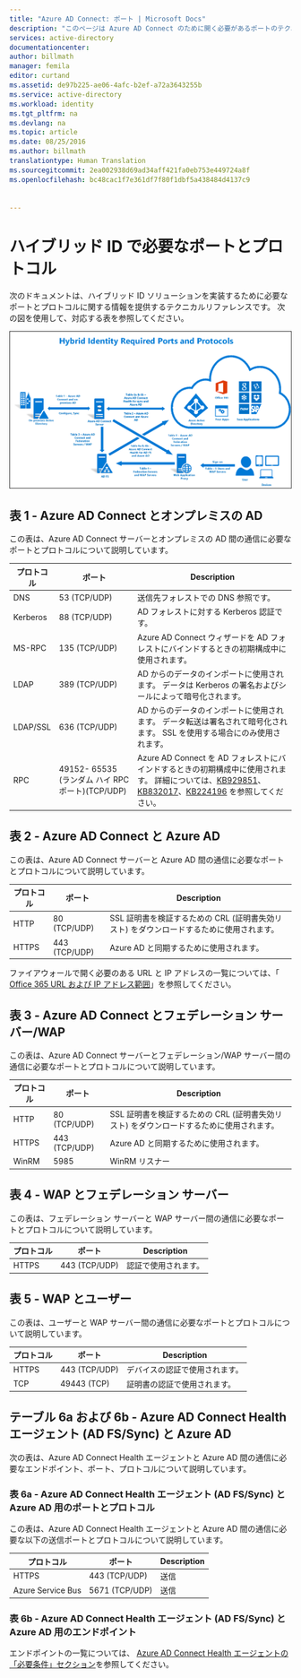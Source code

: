 ```yaml
---
title: "Azure AD Connect: ポート | Microsoft Docs"
description: "このページは Azure AD Connect のために開く必要があるポートのテクニカル リファレンス ページです"
services: active-directory
documentationcenter: 
author: billmath
manager: femila
editor: curtand
ms.assetid: de97b225-ae06-4afc-b2ef-a72a3643255b
ms.service: active-directory
ms.workload: identity
ms.tgt_pltfrm: na
ms.devlang: na
ms.topic: article
ms.date: 08/25/2016
ms.author: billmath
translationtype: Human Translation
ms.sourcegitcommit: 2ea002938d69ad34aff421fa0eb753e449724a8f
ms.openlocfilehash: bc48cac1f7e361df7f80f1dbf5a438484d4137c9


---
```

# <a name="hybrid-identity-required-ports-and-protocols"></a>ハイブリッド ID で必要なポートとプロトコル
次のドキュメントは、ハイブリッド ID ソリューションを実装するために必要なポートとプロトコルに関する情報を提供するテクニカルリファレンスです。 次の図を使用して、対応する表を参照してください。

![Azure AD Connect とは](./media/active-directory-aadconnect-ports/required1.png)

## <a name="table-1---azure-ad-connect-and-on-premises-ad"></a>表 1 - Azure AD Connect とオンプレミスの AD
この表は、Azure AD Connect サーバーとオンプレミスの AD 間の通信に必要なポートとプロトコルについて説明しています。

| プロトコル | ポート | Description |
| --- | --- | --- |
| DNS |53 (TCP/UDP) |送信先フォレストでの DNS 参照です。 |
| Kerberos |88 (TCP/UDP) |AD フォレストに対する Kerberos 認証です。 |
| MS-RPC |135 (TCP/UDP) |Azure AD Connect ウィザードを AD フォレストにバインドするときの初期構成中に使用されます。 |
| LDAP |389 (TCP/UDP) |AD からのデータのインポートに使用されます。 データは Kerberos の署名およびシールによって暗号化されます。 |
| LDAP/SSL |636 (TCP/UDP) |AD からのデータのインポートに使用されます。 データ転送は署名されて暗号化されます。 SSL を使用する場合にのみ使用されます。 |
| RPC |49152- 65535 (ランダム ハイ RPC ポート)(TCP/UDP) |Azure AD Connect を AD フォレストにバインドするときの初期構成中に使用されます。 詳細については、[KB929851](https://support.microsoft.com/kb/929851)、[KB832017](https://support.microsoft.com/kb/832017)、[KB224196](https://support.microsoft.com/kb/224196) を参照してください。 |

## <a name="table-2---azure-ad-connect-and-azure-ad"></a>表 2 - Azure AD Connect と Azure AD
この表は、Azure AD Connect サーバーと Azure AD 間の通信に必要なポートとプロトコルについて説明しています。

| プロトコル | ポート | Description |
| --- | --- | --- |
| HTTP |80 (TCP/UDP) |SSL 証明書を検証するための CRL (証明書失効リスト) をダウンロードするために使用されます。 |
| HTTPS |443 (TCP/UDP) |Azure AD と同期するために使用されます。 |

ファイアウォールで開く必要のある URL と IP アドレスの一覧については、「 [Office 365 URL および IP アドレス範囲](https://support.office.com/article/Office-365-URLs-and-IP-address-ranges-8548a211-3fe7-47cb-abb1-355ea5aa88a2)」を参照してください。

## <a name="table-3---azure-ad-connect-and-federation-serverswap"></a>表 3 - Azure AD Connect とフェデレーション サーバー/WAP
この表は、Azure AD Connect サーバーとフェデレーション/WAP サーバー間の通信に必要なポートとプロトコルについて説明しています。  

| プロトコル | ポート | Description |
| --- | --- | --- |
| HTTP |80 (TCP/UDP) |SSL 証明書を検証するための CRL (証明書失効リスト) をダウンロードするために使用されます。 |
| HTTPS |443 (TCP/UDP) |Azure AD と同期するために使用されます。 |
| WinRM |5985 |WinRM リスナー |

## <a name="table-4---wap-and-federation-servers"></a>表 4 - WAP とフェデレーション サーバー
この表は、フェデレーション サーバーと WAP サーバー間の通信に必要なポートとプロトコルについて説明しています。

| プロトコル | ポート | Description |
| --- | --- | --- |
| HTTPS |443 (TCP/UDP) |認証で使用されます。 |

## <a name="table-5---wap-and-users"></a>表 5 - WAP とユーザー
この表は、ユーザーと WAP サーバー間の通信に必要なポートとプロトコルについて説明しています。

| プロトコル | ポート | Description |
| --- | --- | --- |
| HTTPS |443 (TCP/UDP) |デバイスの認証で使用されます。 |
| TCP |49443 (TCP) |証明書の認証で使用されます。 |

## <a name="table-6a-6b---azure-ad-connect-health-agent-for-ad-fssync-and-azure-ad"></a>テーブル 6a および 6b - Azure AD Connect Health エージェント (AD FS/Sync) と Azure AD
次の表は、Azure AD Connect Health エージェントと Azure AD 間の通信に必要なエンドポイント、ポート、プロトコルについて説明しています。

### <a name="table-6a---ports-and-protocols-for-azure-ad-connect-health-agent-for-ad-fssync-and-azure-ad"></a>表 6a - Azure AD Connect Health エージェント (AD FS/Sync) と Azure AD 用のポートとプロトコル
この表は、Azure AD Connect Health エージェントと Azure AD 間の通信に必要な以下の送信ポートとプロトコルについて説明しています。  

| プロトコル | ポート | Description |
| --- | --- | --- |
| HTTPS |443 (TCP/UDP) |送信 |
| Azure Service Bus |5671 (TCP/UDP) |送信 |

### <a name="6b---endpoints-for-azure-ad-connect-health-agent-for-ad-fssync-and-azure-ad"></a>表 6b - Azure AD Connect Health エージェント (AD FS/Sync) と Azure AD 用のエンドポイント
エンドポイントの一覧については、 [Azure AD Connect Health エージェントの「必要条件」セクション](active-directory-aadconnect-health-agent-install.md#requirements)を参照してください。




<!--HONumber=Nov16_HO3-->


